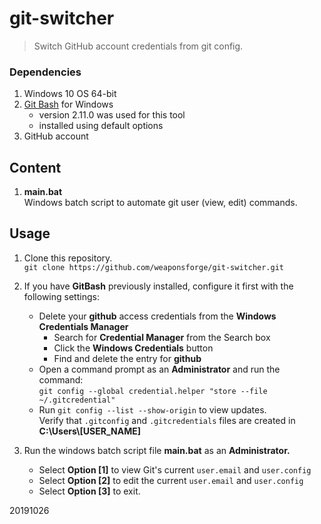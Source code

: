 # git-switcher

>  Switch GitHub account credentials from git config.


### Dependencies

1. Windows 10 OS 64-bit
2. [Git Bash](https://gitforwindows.org/) for Windows
	- version 2.11.0 was used for this tool
	- installed using default options
3. GitHub account


## Content

1. **main.bat**  
Windows batch script to automate git user (view, edit) commands.


## Usage

1. Clone this repository.  
`git clone https://github.com/weaponsforge/git-switcher.git`

2. If you have **GitBash** previously installed, configure it first with the following settings:  
	- Delete your **github** access credentials from the **Windows Credentials Manager**
		- Search for **Credential Manager** from the Search box
		- Click the **Windows Credentials** button
		- Find and delete the entry for **github**
	- Open a command prompt as an **Administrator** and run the command:  
`git config --global credential.helper "store --file ~/.gitcredential"`
	- Run `git config --list --show-origin` to view updates.  
	Verify that `.gitconfig` and `.gitcredentials` files are created in **C:\Users\\[USER_NAME]** 

3. Run the windows batch script file **main.bat** as an **Administrator.**
	- Select **Option [1]** to view Git's current `user.email` and `user.config`
	- Select **Option [2]** to edit the current `user.email` and `user.config`
	- Select **Option [3]** to exit.

20191026